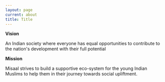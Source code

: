 ```yaml
---
layout: page
current: about
title: Title
---
```

<!--StartFragment-->

**Vision**

An Indian society where everyone has equal opportunities to contribute to the nation's development with their full potential

**Mission**

Misaal strives to build a supportive eco-system for the young Indian Muslims to help them in their journey towards social upliftment.

<!--EndFragment-->